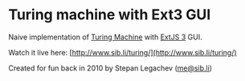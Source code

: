 
Turing machine with Ext3 GUI
============================


Naive implementation of [Turing Machine](https://en.wikipedia.org/wiki/Turing_machine) with [ExtJS 3](http://dev.sencha.com/deploy/ext-3.4.0/examples/) GUI.


Watch it live here: [http://www.sib.li/turing/](http://www.sib.li/turing/)


Created for fun back in 2010 by Stepan Legachev (me@sib.li)
